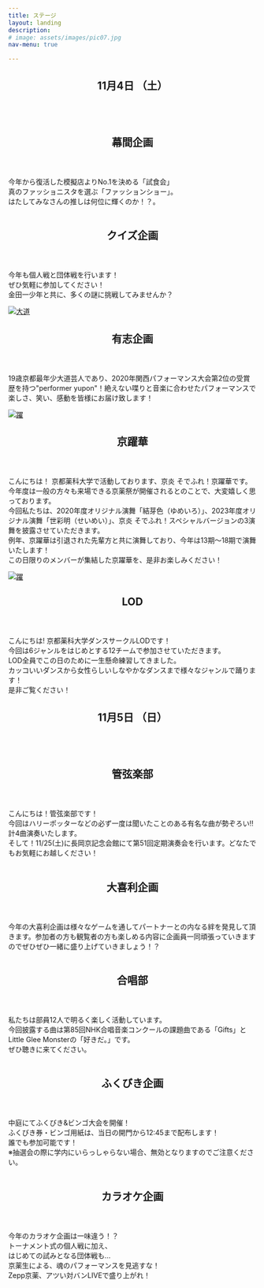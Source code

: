 ```yaml
---
title: ステージ
layout: landing
description: 
# image: assets/images/pic07.jpg
nav-menu: true

---
```


<!-- Main -->
<div id="main">

<!-- One -->
<section id="one">
	<div class="inner">
		<header class="major">
			<h1>11月4日 （土）</h1>
		</header>
		<!-- <p>Nullam et orci eu lorem consequat tincidunt vivamus et sagittis magna sed nunc rhoncus condimentum sem. In efficitur ligula tate urna. Maecenas massa vel lacinia pellentesque lorem ipsum dolor. Nullam et orci eu lorem consequat tincidunt. Vivamus et sagittis libero. Nullam et orci eu lorem consequat tincidunt vivamus et sagittis magna sed nunc rhoncus condimentum sem. In efficitur ligula tate urna.</p> -->
	</div>
</section>

<!-- Two -->
<!-- 幕間 -->
<section id="two" class="spotlights">
	<section>
		<a href="generic.html" class="image">
			<img src="{% link https://github.com/kpufes/23fes/tree/main/assets/images/folder/幕間企画.jpg %}" alt=""  data-position="center center" />
		</a>
		<div class="content">
			<div class="inner">
				<header class="major">
					<h2>幕間企画</h2>
				</header>
				<p>今年から復活した模擬店よりNo.1を決める「試食会」
				<br>真のファッショニスタを選ぶ「ファッションショー」。
				<br>はたしてみなさんの推しは何位に輝くのか！？。</p>
				<!-- <ul class="actions">
					 <li><a href="generic.html" class="button">Learn more</a></li> 
				</ul> -->
			</div>
		</div>
	</section>
	<!-- クイズ -->
	<section>
		<a href="generic.html" class="image">
			<img src="{% link assets/images/folder/quiz企画.jpg %}" alt="" data-position="top center" />
		</a>
		<div class="content">
			<div class="inner">
				<header class="major">
					<h2>クイズ企画</h2>
				</header>
				<p>今年も個人戦と団体戦を行います！<br>
				ぜひ気軽に参加してください！<br>
				金田一少年と共に、多くの謎に挑戦してみませんか？</p>
				<!-- <ul class="actions">
					<li><a href="generic.html" class="button">Learn more</a></li>
				</ul> -->
			</div>
		</div>
	</section>
	<!-- 有志 -->
	<!-- <section>
		<a href="generic.html" class="image">
			<img src="{% link assets/images/folder/game.png %}" alt="ゲーム" width="" height="" data-position="25% 25%" />
		</a>
		<div class="content">
			<div class="inner">
				<header class="major">
					<h3>ゲーム企画</h3>
				</header>
				<p>今年もゲーム大会を開催します！<br>種目は「マリオカート」と「大乱闘スマッシュブラザーズ」です。<br>熱戦が期待されますのでぜひご覧ください！<br>また、飛び込み参加可の企画も用意しています。お気軽にご参加ください！</p>
				<ul class="actions">
					<li><a href="generic.html" class="button">Learn more</a></li>
				</ul>
			</div>
		</div>
	</section> -->
	<section>
		<a href="generic.html" class="image">
			<img src="{% link assets/images/folder/有志.jpg %}" alt="大道" width="" height="" data-position="25% 25%" />
		</a>
		<div class="content">
			<div class="inner">
				<header class="major">
					<h2>有志企画</h2>
				</header>
				<p>19歳京都最年少大道芸人であり、2020年関西パフォーマンス大会第2位の受賞歴を持つ"performer yupon"！絶えない喋りと音楽に合わせたパフォーマンスで楽しさ、笑い、感動を皆様にお届け致します！</p>
				<!-- <ul class="actions">
					<li><a href="generic.html" class="button">Learn more</a></li>
				</ul> -->
			</div>
		</div>
	</section>
	<!-- 京躍華 -->
	<section>
	<a href="generic.html" class="image">
			<img src="{% link assets/images/folder/京躍華_紹介イラスト.jpg %}" alt="躍" width="" height="" data-position="top center" />
		</a>
		<div class="content">
			<div class="inner">
				<header class="major">
					<h2>京躍華</h2>
				</header>
				<!-- 暫定 要確認 -->
				<p>こんにちは！
						京都薬科大学で活動しております、京炎 そでふれ！京躍華です。<br>
						今年度は一般の方々も来場できる京薬祭が開催されるとのことで、大変嬉しく思っております。<br> 今回私たちは、2020年度オリジナル演舞「結芽色（ゆめいろ）」、2023年度オリジナル演舞「世彩明（せいめい）」、京炎 そでふれ！スペシャルバージョンの3演舞を披露させていただきます。<br>例年、京躍華は引退された先輩方と共に演舞しており、今年は13期〜18期で演舞いたします！<br>
					この日限りのメンバーが集結した京躍華を、是非お楽しみください！
				</p>
				<!-- <ul class="actions">
					<li><a href="generic.html" class="button">Learn more</a></li>
				</ul> -->
			</div>
		</div>
	</section>
	<!-- Lod-->
	<section>
	<a href="generic.html" class="image">
			<img src="{% link assets/images/folder/LOD.jpeg %}" alt="躍" width="" height="" data-position="top center" />
		</a>
		<div class="content">
			<div class="inner">
				<header class="major">
					<h2>LOD</h2>
				</header>
				<p>こんにちは! 京都薬科大学ダンスサークルLODです！<br>
						今回は6ジャンルをはじめとする12チームで参加させていただきます。<br>
						LOD全員でこの日のために一生懸命練習してきました。<br> 
						カッコいいダンスから女性らしいしなやかなダンスまで様々なジャンルで踊ります！<br>
						是非ご覧ください！
				</p>
				<!-- <ul class="actions">
					<li><a href="generic.html" class="button">Learn more</a></li>
				</ul> -->
			</div>
		</div>
	</section>
</section>
<!-- <one2> -->
<!-- One -->
<section id="one">
	<div class="inner">
		<header class="major">
			<h1>11月5日 （日）</h1>
		</header>
		<!-- <p>Nullam et orci eu lorem consequat tincidunt vivamus et sagittis magna sed nunc rhoncus condimentum sem. In efficitur ligula tate urna. Maecenas massa vel lacinia pellentesque lorem ipsum dolor. Nullam et orci eu lorem consequat tincidunt. Vivamus et sagittis libero. Nullam et orci eu lorem consequat tincidunt vivamus et sagittis magna sed nunc rhoncus condimentum sem. In efficitur ligula tate urna.</p> -->
	</div>
</section>


<section id="two" class="spotlights">
	<!-- 管弦楽部 -->
	<section>
		<a href="generic.html" class="image">
			<img src="{% link assets/images/folder/kangen_sta.png %}" alt="" width="" height="" data-position="top center" />
		</a>
		<div class="content">
			<div class="inner">
				<header class="major">
					<h2>管弦楽部</h2>
				</header>
				<p>こんにちは！管弦楽部です！<br>
					今回はハリーポッターなどの必ず一度は聞いたことのある有名な曲が勢ぞろい‼︎計4曲演奏いたします。<br>
					そして！11/25(土)に長岡京記念会館にて第51回定期演奏会を行います。どなたでもお気軽にお越しください！</p>
				<!-- <ul class="actions">
					<li><a href="generic.html" class="button">Learn more</a></li>
				</ul> -->
			</div>
		</div>
	</section>
	<!-- 大喜利 -->
	<section>
		<a href="generic.html" class="image">
			<img src="{% link assets/images/folder/大喜利企画.png %}" alt="" width="" height="" data-position="top center" />
		</a>
		<div class="content">
			<div class="inner">
				<header class="major">
					<h2>大喜利企画</h2>
				</header>
				<p>今年の大喜利企画は様々なゲームを通してパートナーとの内なる絆を発見して頂きます。参加者の方も観覧者の方も楽しめる内容に企画員一同頑張っていきますのでぜひぜひ一緒に盛り上げていきましょう！？</p>
				<!-- <ul class="actions">
					<li><a href="generic.html" class="button">Learn more</a></li>
				</ul> -->
			</div>
		</div>
	</section>
	<!-- 合唱部 -->
	<section>
		<a href="generic.html" class="image">
			<img src="{% link assets/images/folder/gasho_sta.jpg %}" alt="" width="" height="" data-position="top center" />
		</a>
		<div class="content">
			<div class="inner">
				<header class="major">
					<h2>合唱部</h2>
				</header>
				<p>私たちは部員12人で明るく楽しく活動しています。<br>今回披露する曲は第85回NHK合唱音楽コンクールの課題曲である「Gifts」とLittle Glee Monsterの「好きだ。」です。<br>ぜひ聴きに来てください。</p>
				<!-- <ul class="actions">
					<li><a href="generic.html" class="button">Learn more</a></li>
				</ul> -->
			</div>
		</div>
	</section>
	<!-- ふくびき -->
	<section>
		<a href="generic.html" class="image">
			<img src="{% link assets/images/folder/fuku.jpg %}" alt="" width="" height="" data-position="top center" />
		</a>
		<div class="content">
			<div class="inner">
				<header class="major">
					<h2>ふくびき企画</h2>
				</header>
				<p>中庭にてふくびき&ビンゴ大会を開催！<br>ふくびき券・ビンゴ用紙は、当日の開門から12:45まで配布します！<br>誰でも参加可能です！<br>※抽選会の際に学内にいらっしゃらない場合、無効となりますのでご注意ください。</p>
				<!-- <ul class="actions">
					<li><a href="generic.html" class="button">Learn more</a></li>
				</ul> -->
			</div>
		</div>
	</section>
	<!-- カラオケ -->
	<section>
		<a href="generic.html" class="image">
			<img src="{% link assets/images/folder/karaoke.jpg %}" alt="" width="" height="" data-position="top center" />
		</a>
		<div class="content">
			<div class="inner">
				<header class="major">
					<h2>カラオケ企画</h2>
				</header>
				<p>今年のカラオケ企画は一味違う！？<br>トーナメント式の個人戦に加え、<br>はじめての試みとなる団体戦も…<br>京薬生による、魂のパフォーマンスを見逃すな！<br>Zepp京薬、アツい対バンLIVEで盛り上がれ！</p>
				<!-- <ul class="actions">
					<li><a href="generic.html" class="button">Learn more</a></li>
				</ul> -->
			</div>
		</div>
	</section>
</section>


<!-- Three -->
<!-- <section id="three">
	<div class="inner">
		<header class="major">
			<h2>Massa libero</h2>
		</header>
		<p>Nullam et orci eu lorem consequat tincidunt vivamus et sagittis libero. Mauris aliquet magna magna sed nunc rhoncus pharetra. Pellentesque condimentum sem. In efficitur ligula tate urna. Maecenas laoreet massa vel lacinia pellentesque lorem ipsum dolor. Nullam et orci eu lorem consequat tincidunt. Vivamus et sagittis libero. Mauris aliquet magna magna sed nunc rhoncus amet pharetra et feugiat tempus.</p>
		<ul class="actions">
			<li><a href="generic.html" class="button next">Get Started</a></li>
		</ul>
	</div>
</section> -->

</div>

